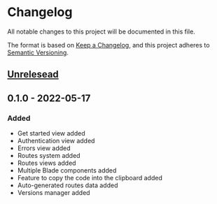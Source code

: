 # Changelog

All notable changes to this project will be documented in this file.

The format is based on [Keep a Changelog](https://keepachangelog.com/en/1.0.0/), and this project adheres to [Semantic Versioning](https://semver.org/spec/v2.0.0.html).

## [Unrelesead](https://github.com/axeldotdev/laravel-api-doc/compare/0.1.0...0.x)

## 0.1.0 - 2022-05-17

### Added

- Get started view added
- Authentication view added
- Errors view added
- Routes system added
- Routes views added
- Multiple Blade components added
- Feature to copy the code into the clipboard added
- Auto-generated routes data added
- Versions manager added
